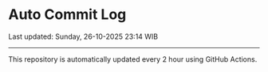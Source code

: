 # Auto Commit Log

Last updated: Sunday, 26-10-2025 23:14 WIB

---

This repository is automatically updated every 2 hour using GitHub Actions.
